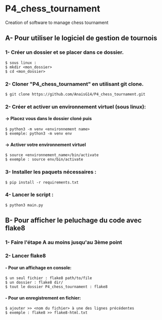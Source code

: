 # P4_chess_tournament
Creation of software to manage chess tournament

## A- Pour utiliser le logiciel de gestion de tournois 
### 1- Créer un dossier et se placer dans ce dossier.
    $ sous linux :
    $ mkdir <mon_dossier>
    $ cd <mon_dossier>
### 2- Cloner "P4_chess_tournament" en utilisant git clone.
    $ git clone https://github.com/AnaisG14/P4_chess_tournament.git
### 2- Créer et activer un environnement virtuel (sous linux):
#### -> Placez vous dans le dossier cloné puis
    $ python3 -m venv <environnement name>
    $ exemple: python3 -m venv env
#### -> Activer votre environnement virtuel
    $ source <environnement_name>/bin/activate
    $ exemple : source env/bin/activate

### 3- Installer les paquets nécessaires :
    $ pip install -r requirements.txt

### 4- Lancer le script :
    $ python3 main.py

## B- Pour afficher le peluchage du code avec flake8
### 1- Faire l'étape A au moins jusqu'au 3ème point
### 2- Lancer flake8
#### - Pour un affichage en console:
    $ un seul fichier : flake8 path/to/file
    $ un dossier : flake8 dir/
    $ tout le dossier P4_chess_tournament : flake8
#### - Pour un enregistrement en fichier:
    $ ajouter >> <nom du fichier> à une des lignes précédentes
    $ exemple : flake8 >> flake8-html.txt

